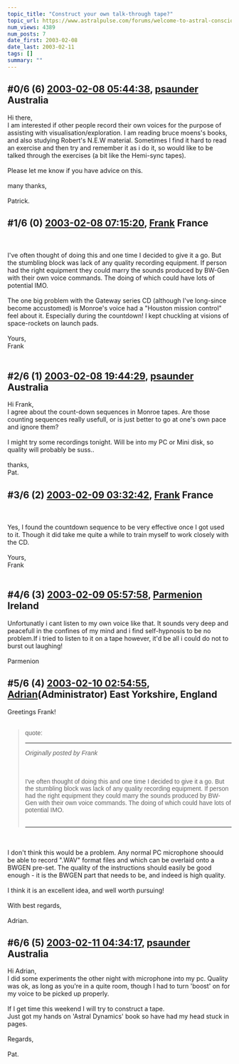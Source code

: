 ```yaml
---
topic_title: "Construct your own talk-through tape?"
topic_url: https://www.astralpulse.com/forums/welcome-to-astral-consciousness!/construct-your-own-talk-through-tape
num_views: 4389
num_posts: 7
date_first: 2003-02-08
date_last: 2003-02-11
tags: []
summary: ""
---
```


## \#0/6 (6) [2003-02-08 05:44:38](https://www.astralpulse.com/forums/index.php?msg=119134), [psaunder](https://www.astralpulse.com/forums/profile/?u=1618) Australia ##
<section>
Hi there,
<br>
I am interested if other people record their own voices for the purpose of assisting with visualisation/exploration. I am reading bruce moens's books, and also studying Robert's N.E.W material. Sometimes I find it hard to read an exercise and then try and remember it as i do it, so would like to be talked through the exercises (a bit like the Hemi-sync tapes).
<br>
<br>
Please let me know if you have advice on this.
<br>
<br>
many thanks,
<br>
<br>
Patrick.
</section>

## \#1/6 (0) [2003-02-08 07:15:20](https://www.astralpulse.com/forums/index.php?msg=21838), [Frank](https://www.astralpulse.com/forums/profile/?u=359) France ##
<section>
<br>
<br>
I've often thought of doing this and one time I decided to give it a go. But the stumbling block was lack of any quality recording equipment. If person had the right equipment they could marry the sounds produced by BW-Gen with their own voice commands. The doing of which could have lots of potential IMO.
<br>
<br>
The one big problem with the Gateway series CD (although I've long-since become accustomed) is Monroe's voice had a "Houston mission control" feel about it. Especially during the countdown! I kept chuckling at visions of space-rockets on launch pads.
<br>
<br>
Yours,
<br>
Frank
<br>
<br>
</section>

## \#2/6 (1) [2003-02-08 19:44:29](https://www.astralpulse.com/forums/index.php?msg=21884), [psaunder](https://www.astralpulse.com/forums/profile/?u=1618) Australia ##
<section>
Hi Frank,
<br>
I agree about the count-down sequences in Monroe tapes. Are those counting sequences really usefull, or is just better to go at one's own pace and ignore them?
<br>
<br>
I might try some recordings tonight. Will be into my PC or Mini disk, so quality will probably be suss..
<br>
<br>
thanks,
<br>
Pat.
<br>
</section>

## \#3/6 (2) [2003-02-09 03:32:42](https://www.astralpulse.com/forums/index.php?msg=21915), [Frank](https://www.astralpulse.com/forums/profile/?u=359) France ##
<section>
<br>
<br>
Yes, I found the countdown sequence to be very effective once I got used to it. Though it did take me quite a while to train myself to work closely with the CD.
<br>
<br>
Yours,
<br>
Frank
<br>
<br>
</section>

## \#4/6 (3) [2003-02-09 05:57:58](https://www.astralpulse.com/forums/index.php?msg=21923), [Parmenion](https://www.astralpulse.com/forums/profile/?u=1792) Ireland ##
<section>
Unfortunatly i cant listen to my own voice like that. It sounds very deep and peacefull in the confines of my mind and i find self-hypnosis to be no problem.If i tried to listen to it on a tape however, it'd be all i could do not to burst out laughing!
<br>
<br>
Parmenion
</section>

## \#5/6 (4) [2003-02-10 02:54:55](https://www.astralpulse.com/forums/index.php?msg=21997), [Adrian](https://www.astralpulse.com/forums/profile/?u=31)(Administrator) East Yorkshire, England ##
<section>
Greetings Frank!
<br>
<br>
<blockquote id='"quote"'>
 <font face='"Arial"' id='"quote"' size='"1"'>
  quote:
  <hr height='"1"' id='"quote"' noshade=""/>
  <i>
   Originally posted by Frank
  </i>
  <br>
  <br>
  <br>
  <br>
  I've often thought of doing this and one time I decided to give it a go. But the stumbling block was lack of any quality recording equipment. If person had the right equipment they could marry the sounds produced by BW-Gen with their own voice commands. The doing of which could have lots of potential IMO.
  <br>
  <br>
  <hr height='"1"' id='"quote"' noshade=""/>
 </font>
</blockquote>
<br>
<br>
I don't think this would be a problem. Any normal PC microphone shoould be able to record ".WAV" format files and which can be overlaid onto a BWGEN pre-set. The quality of the instructions should easily be good enough - it is the BWGEN part that needs to be, and indeed is high quality.
<br>
<br>
I think it is an excellent idea, and well worth pursuing!
<br>
<br>
With best regards,
<br>
<br>
Adrian.
<br>
</section>

## \#6/6 (5) [2003-02-11 04:34:17](https://www.astralpulse.com/forums/index.php?msg=22088), [psaunder](https://www.astralpulse.com/forums/profile/?u=1618) Australia ##
<section>
Hi Adrian,
<br>
I did some experiments the other night with microphone into my pc. Quality was ok, as long as you're in a quite room, though I had to turn 'boost' on for my voice to be picked up properly.
<br>
<br>
If I get time this weekend I will try to construct a tape.
<br>
Just got my hands on 'Astral Dynamics' book so have had my head stuck in pages.
<br>
<br>
Regards,
<br>
<br>
Pat.
<br>
</section>